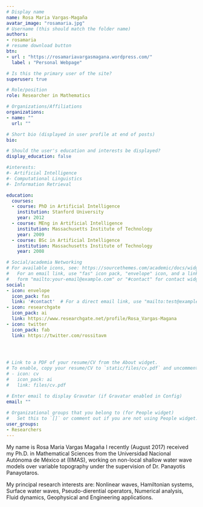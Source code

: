 ```yaml
---
# Display name
name: Rosa Maria Vargas-Magaña
avatar_image: "rosamaria.jpg"
# Username (this should match the folder name)
authors:
- rosamaria
# resume download button
btn:
- url : "https://rosamariavargasmagana.wordpress.com/"
  label : "Personal Webpage"

# Is this the primary user of the site?
superuser: true

# Role/position
role: Researcher in Mathematics

# Organizations/Affiliations
organizations:
- name: ""
  url: ""

# Short bio (displayed in user profile at end of posts)
bio: 

# Should the user's education and interests be displayed?
display_education: false

#interests:
#- Artificial Intelligence
#- Computational Linguistics
#- Information Retrieval

education:
  courses:
  - course: PhD in Artificial Intelligence
    institution: Stanford University
    year: 2012
  - course: MEng in Artificial Intelligence
    institution: Massachusetts Institute of Technology
    year: 2009
  - course: BSc in Artificial Intelligence
    institution: Massachusetts Institute of Technology
    year: 2008

# Social/academia Networking
# For available icons, see: https://sourcethemes.com/academic/docs/widgets/#icons
#   For an email link, use "fas" icon pack, "envelope" icon, and a link in the
#   form "mailto:your-email@example.com" or "#contact" for contact widget.
social:
- icon: envelope
  icon_pack: fas
  link: '#contact'  # For a direct email link, use "mailto:test@example.org".
- icon: researchgate
  icon_pack: ai
  link: https://www.researchgate.net/profile/Rosa_Vargas-Magana
- icon: twitter
  icon_pack: fab
  link: https://twitter.com/rossitavm


  

# Link to a PDF of your resume/CV from the About widget.
# To enable, copy your resume/CV to `static/files/cv.pdf` and uncomment the lines below.  
# - icon: cv
#   icon_pack: ai
#   link: files/cv.pdf

# Enter email to display Gravatar (if Gravatar enabled in Config)
email: ""
  
# Organizational groups that you belong to (for People widget)
#   Set this to `[]` or comment out if you are not using People widget.  
user_groups:
- Researchers
---
```


My name is Rosa Maria Vargas Magaña I recently (August 2017) received my Ph.D. in Mathematical Sciences from the Universidad Nacional Autónoma de México at (IIMAS), working on non-local shallow water wave models over variable topography under the supervision of  Dr. Panayotis Panayotaros.

My principal research interests are: Nonlinear waves, Hamiltonian systems, Surface water waves, Pseudo-dierential operators, Numerical analysis, Fluid dynamics, Geophysical and Engineering applications.